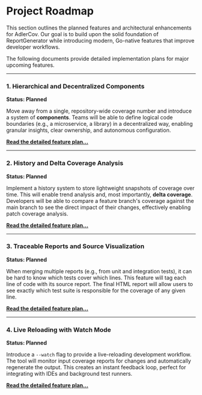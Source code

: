 # Project Roadmap

This section outlines the planned features and architectural enhancements for AdlerCov. Our goal is to build upon the solid foundation of ReportGenerator while introducing modern, Go-native features that improve developer workflows.

The following documents provide detailed implementation plans for major upcoming features.

---

### 1. Hierarchical and Decentralized Components
**Status: Planned**

Move away from a single, repository-wide coverage number and introduce a system of **components**. Teams will be able to define logical code boundaries (e.g., a microservice, a library) in a decentralized way, enabling granular insights, clear ownership, and autonomous configuration.

[**Read the detailed feature plan...**](./components.md)

---

### 2. History and Delta Coverage Analysis
**Status: Planned**

Implement a history system to store lightweight snapshots of coverage over time. This will enable trend analysis and, most importantly, **delta coverage**. Developers will be able to compare a feature branch's coverage against the main branch to see the direct impact of their changes, effectively enabling patch coverage analysis.

[**Read the detailed feature plan...**](./history-coverage.md)

---

### 3. Traceable Reports and Source Visualization
**Status: Planned**

When merging multiple reports (e.g., from unit and integration tests), it can be hard to know which tests cover which lines. This feature will tag each line of code with its source report. The final HTML report will allow users to see exactly which test suite is responsible for the coverage of any given line.

[**Read the detailed feature plan...**](./trace-reports.md)

---

### 4. Live Reloading with Watch Mode
**Status: Planned**

Introduce a `--watch` flag to provide a live-reloading development workflow. The tool will monitor input coverage reports for changes and automatically regenerate the output. This creates an instant feedback loop, perfect for integrating with IDEs and background test runners.

[**Read the detailed feature plan...**](./watch-mode.md)